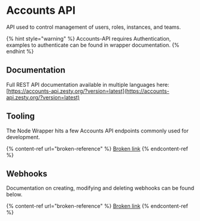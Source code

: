 # Accounts API

API used to control management of users, roles, instances, and teams.

{% hint style="warning" %}
Accounts-API requires Authentication, examples to authenticate can be found in wrapper documentation.
{% endhint %}

## Documentation

Full REST API documentation available in multiple languages here: [https://accounts-api.zesty.org/?version=latest](https://accounts-api.zesty.org/?version=latest)

## Tooling

The Node Wrapper hits a few Accounts API endpoints commonly used for development.

{% content-ref url="broken-reference" %}
[Broken link](broken-reference)
{% endcontent-ref %}

## Webhooks

Documentation on creating, modifying and deleting webhooks can be found below.

{% content-ref url="broken-reference" %}
[Broken link](broken-reference)
{% endcontent-ref %}
